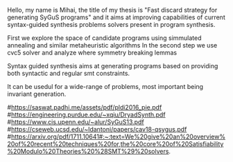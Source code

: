 
Hello, my name is Mihai, the title of my thesis is 
"Fast discard strategy for generating SyGuS programs"
and it aims at improving capabilities of current syntax-guided synthesis problems solvers present in program synthesis.

First we explore the space of candidate programs using simmulated annealing and similar metaheuristic algorithms
In the second step we use cvc5 solver and analyze where symmetry breaking lemmas 

Syntax guided synthesis aims at generating programs based 
on providing both syntactic and regular smt constraints. 


It can be usedul for a wide-range of problems, most important being invariant generation.

#https://saswat.padhi.me/assets/pdf/pldi2016_pie.pdf
#https://engineering.purdue.edu/~xqiu/DryadSynth.pdf
#https://www.cis.upenn.edu/~alur/SyGuS13.pdf
#https://cseweb.ucsd.edu/~ldantoni/papers/cav18-qsygus.pdf
#https://arxiv.org/pdf/1711.10641#:~:text=We%20give%20an%20overview%20of%20recent%20techniques%20for,the%20core%20of%20Satisfiability%20Modulo%20Theories%20%28SMT%29%20solvers.
